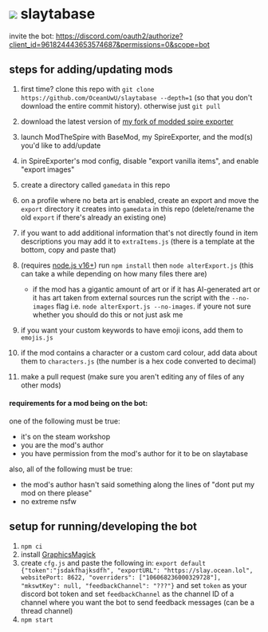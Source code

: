 # ![](static/favicon.ico) slaytabase
invite the bot: https://discord.com/oauth2/authorize?client_id=961824443653574687&permissions=0&scope=bot

## steps for adding/updating mods
1. first time? clone this repo with `git clone https://github.com/OceanUwU/slaytabase --depth=1` (so that you don't download the entire commit history). otherwise just `git pull`
2. download the latest version of [my fork of modded spire exporter](https://github.com/OceanUwU/sts-exporter/releases)
3. launch ModTheSpire with BaseMod, my SpireExporter, and the mod(s) you'd like to add/update
4. in SpireExporter's mod config, disable "export vanilla items", and enable "export images"
5. create a directory called `gamedata` in this repo
6. on a profile where no beta art is enabled, create an export and move the `export` directory it creates into `gamedata` in this repo (delete/rename the old `export` if there's already an existing one)
7. if you want to add additional information that's not directly found in item descriptions you may add it to `extraItems.js` (there is a template at the bottom, copy and paste that)
8. (requires [node.js v16+](https://nodejs.org/en/download/)) run `npm install` then `node alterExport.js` (this can take a while depending on how many files there are)
     
     - if the mod has a gigantic amount of art or if it has AI-generated art or it has art taken from external sources run the script with the `--no-images` flag i.e. `node alterExport.js --no-images`. if youre not sure whether you should do this or not just ask me
9. if you want your custom keywords to have emoji icons, add them to `emojis.js`
10. if the mod contains a character or a custom card colour, add data about them to `characters.js` (the number is a hex code converted to decimal)
11. make a pull request (make sure you aren't editing any of files of any other mods)

#### requirements for a mod being on the bot:
one of the following must be true:
- it's on the steam workshop
- you are the mod's author
- you have permission from the mod's author for it to be on slaytabase

also, all of the following must be true:
- the mod's author hasn't said something along the lines of "dont put my mod on there please"
- no extreme nsfw

## setup for running/developing the bot
1. `npm ci`
2. install [GraphicsMagick](http://www.graphicsmagick.org/download.html)
3. create `cfg.js` and paste the following in: `export default {"token":"jsdakfhajksdfh", "exportURL": "https://slay.ocean.lol", websitePort: 8622, "overriders": ["106068236000329728"], "mkswtKey": null, "feedbackChannel": "???"}` and set `token` as your discord bot token and set `feedbackChannel` as the channel ID of a channel where you want the bot to send feedback messages (can be a thread channel)
4. `npm start`
